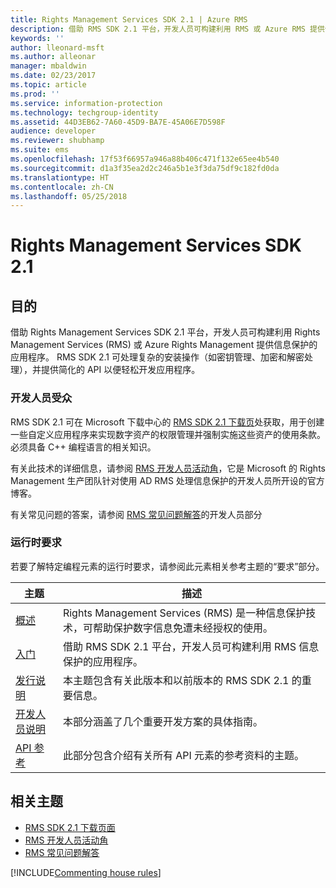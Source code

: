 ```yaml
---
title: Rights Management Services SDK 2.1 | Azure RMS
description: 借助 RMS SDK 2.1 平台，开发人员可构建利用 RMS 或 Azure RMS 提供信息保护的应用程序。
keywords: ''
author: lleonard-msft
ms.author: alleonar
manager: mbaldwin
ms.date: 02/23/2017
ms.topic: article
ms.prod: ''
ms.service: information-protection
ms.technology: techgroup-identity
ms.assetid: 44D3EB62-7A60-45D9-BA7E-45A06E7D598F
audience: developer
ms.reviewer: shubhamp
ms.suite: ems
ms.openlocfilehash: 17f53f66957a946a88b406c471f132e65ee4b540
ms.sourcegitcommit: d1a3f35ea2d2c246a5b1e3f3da75df9c182fd0da
ms.translationtype: HT
ms.contentlocale: zh-CN
ms.lasthandoff: 05/25/2018
---
```

# <a name="rights-management-services-sdk-21"></a>Rights Management Services SDK 2.1

## <a name="purpose"></a>目的

借助 Rights Management Services SDK 2.1 平台，开发人员可构建利用 Rights Management Services (RMS) 或 Azure Rights Management 提供信息保护的应用程序。 RMS SDK 2.1 可处理复杂的安装操作（如密钥管理、加密和解密处理），并提供简化的 API 以便轻松开发应用程序。

### <a name="developer-audience"></a>开发人员受众

RMS SDK 2.1 可在 Microsoft 下载中心的 [RMS SDK 2.1 下载页](http://www.microsoft.com/en-us/download/details.aspx?id=38397)处获取，用于创建一些自定义应用程序来实现数字资产的权限管理并强制实施这些资产的使用条款。 必须具备 C++ 编程语言的相关知识。

有关此技术的详细信息，请参阅 [RMS 开发人员活动角](http://blogs.msdn.com/b/rms/archive/2012/05/31/official-release-of-ad-rms-sdk-2-0-and-ad-rms-client-2-0.aspx)，它是 Microsoft 的 Rights Management 生产团队针对使用 AD RMS 处理信息保护的开发人员所开设的官方博客。

有关常见问题的答案，请参阅 [RMS 常见问题解答](http://aka.ms/adrmsfaq )的开发人员部分

### <a name="run-time-requirements"></a>运行时要求

若要了解特定编程元素的运行时要求，请参阅此元素相关参考主题的“要求”部分。

|主题|描述|
|-----|--------|
|[概述](ad-rms-overview.md)|Rights Management Services (RMS) 是一种信息保护技术，可帮助保护数字信息免遭未经授权的使用。|
|[入门](getting-started-with-ad-rms-2-0.md)|借助 RMS SDK 2.1 平台，开发人员可构建利用 RMS 信息保护的应用程序。|
|[发行说明](release-notes-rtm.md)|本主题包含有关此版本和以前版本的 RMS SDK 2.1 的重要信息。|
|[开发人员说明](developer-notes.md)|本部分涵盖了几个重要开发方案的具体指南。|
|[API 参考](api-reference-2-1.md)|此部分包含介绍有关所有 API 元素的参考资料的主题。|

 

## <a name="related-topics"></a>相关主题

* [RMS SDK 2.1 下载页面](http://www.microsoft.com/en-us/download/details.aspx?id=38397)
* [RMS 开发人员活动角](http://blogs.msdn.com/b/rms/archive/2012/05/31/official-release-of-ad-rms-sdk-2-0-and-ad-rms-client-2-0.aspx)
* [RMS 常见问题解答](http://aka.ms/adrmsfaq )

[!INCLUDE[Commenting house rules](../includes/houserules.md)]